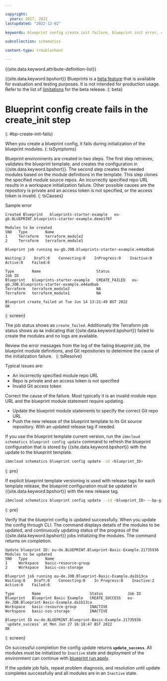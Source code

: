 ```yaml
---

copyright:
  years: 2017, 2022
lastupdated: "2022-12-02"

keywords: blueprint config create init failure, blueprint init error, create init fails,

subcollection: schematics

content-type: troubleshoot

---
```


{{site.data.keyword.attribute-definition-list}}

{{site.data.keyword.bpshort}} Blueprints is a [beta feature](/docs/schematics?topic=schematics-bp-beta-limitations) that is available for evaluation and testing purposes. It is not intended for production usage. Refer to the list of [limitations](/docs/schematics?topic=schematics-bp-beta-limitations#sc-bp-beta-limitation) for the beta release.
{: beta}

# Blueprint config create fails in the create_init step
{: #bp-create-init-fails}

When you create a blueprint config, it fails during initialization of the blueprint modules. 
{: tsSymptoms}

Blueprint environments are created in two steps. The first step retrieves, validates the blueprint template, and creates the configuration in {{site.data.keyword.bpshort}}. The second step creates the needed modules based on the module definitions in the template. This step clones the specified module source repos. An incorrectly specified repo URL results in a workspace initialization failure. Other possible causes are the repository is private and an access token is not specified, or the access token is invalid. 
{: tsCauses}

Sample error

```text
Created Blueprint   blueprints-starter-example   eu-gb.BLUEPRINT.blueprints-starter-example.deee1f6f

Modules to be created
SNO   Type        Name    
1     Terraform   terraform_module2   
2     Terraform   terraform_module1   
      
Blueprint job running eu-gb.JOB.blueprints-starter-example.e44adbab

Waiting:2    Draft:0    Connecting:0    InProgress:0    Inactive:0    Active:0    Failed:0   

Type        Name                         Status                     Job ID   
Blueprint   blueprints-starter-example   CREATE_FAILED   eu-gb.JOB.blueprints-starter-example.e44adbab   
Terraform   terraform_module2            NA                 
Terraform   terraform_module1            NA                 
            
Blueprint create_failed at Tue Jun 14 13:21:49 BST 2022
OK
```
{: screen} 

The job status shows as `create_failed`. Additionally the Terraform job status shows as `NA` indicating that {{site.data.keyword.bpshort}} failed to create the modules and no logs are available. 


Review the error messages from the log of the failing blueprint job, the blueprint module definitions, and Git repositories to determine the cause of the initialization failure.  
{: tsResolve}

Typical issues are:
- An incorrectly specified module repo URL 
- Repo is private and an access token is not specified
- Invalid Git access token 

Correct the cause of the failure. Most typically it is an invalid module repo URL and the blueprint module statement require updating.
- Update the blueprint module statements to specify the correct Git repo URL
- Push the new release of the blueprint template to its Git source repository. With an updated release tag if needed.

If you use the blueprint template current version, run the `ibmcloud schematics blueprint config update` command to refresh the blueprint configuration that is stored by {{site.data.keyword.bpshort}} with the update to the blueprint template. 


```sh
ibmcloud schematics blueprint config update -id <blueprint_ID> 
```
{: pre}

If explicit blueprint template versioning is used with release tags for each template release, the blueprint configuration must be updated in {{site.data.keyword.bpshort}} with the new release tag.  

```sh
ibmcloud schematics blueprint config update --id <blueprint_ID> --bp-git-release x.y.z  
```
{: pre}


Verify that the blueprint config is updated successfully. When you update the config through CLI. The command displays details of the modules to be updated, and continuously updating status of the progress of the {{site.data.keyword.bpshort}} jobs initializing the modules. The command returns on completion.

```text
Update blueprint ID: eu-de.BLUEPRINT.Blueprint-Basic-Example.21735936
Modules to be updated
SNO   Type        Name   
1     Workspace   basic-resource-group   
2     Workspace   basic-cos-storage   
      
Blueprint job running eu-de.JOB.Blueprint-Basic-Example.da1b13ca
Waiting:0    Draft:0    Connecting:0    In Progress:0    Inactive:2    Active:0    Failed:0   

Type        Name                      Status           Job ID   
Blueprint   Blueprint Basic Example   CREATE_SUCCESS   eu-de.JOB.Blueprint-Basic-Example.da1b13ca   
Workspace   basic-resource-group      INACTIVE            
Workspace   basic-cos-storage         INACTIVE            
            
Blueprint ID eu-de.BLUEPRINT.Blueprint-Basic-Example.21735936 `update_success` at Mon Jun 27 16:18:47 BST 2022
OK
```
{: screen}

On successful completion the config update returns **`update_success`**. All modules must be initialized to `Inactive` state and deployment of the environment can continue with [blueprint run apply](/docs/schematics?topic=schematics-apply-blueprint). 

If the update job fails, repeat problem diagnosis, and resolution until update completes successfully and all modules are in an `Inactive` state.
